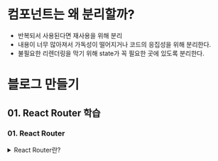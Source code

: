 # 컴포넌트는 왜 분리할까?

- 반복되서 사용된다면 재사용을 위해 분리
- 내용이 너무 많아져서 가독성이 떨어지거나 코드의 응집성을 위해 분리한다.
- 불필요한 리렌더링을 막기 위해 state가 꼭 필요한 곳에 있도록 분리한다.

# 블로그 만들기

## 01. React Router 학습

### 01. React Router

<details>
<summary>React Router란?</summary>
<div markdown="1">

- 클라이언트 사이드 라우팅을 해줌
- 라우팅은 어떤 경로에 대해서 무엇을 해줄지를 맵핑해 주는 것

- layout 이 계속 마운트 언마운트 되는것을 방지하기 위해서 path빼고 element 에게 어떤걸로 감싸줄지만 정해준다. -> outlet을 써서 보여주면된다. children처럼
</div>
</details>

